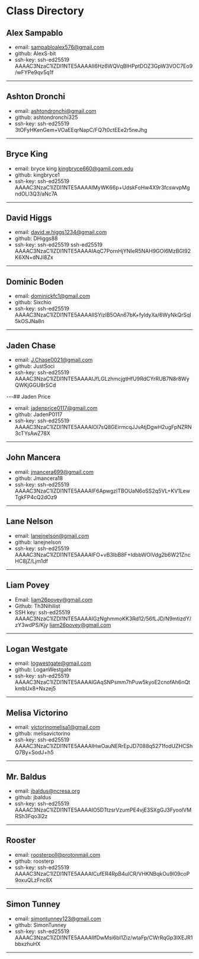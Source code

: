 # Class Directory

## Alex Sampablo

* email: sampabloalex576@gmail.com
* github: AlexS-bit
* ssh-key: ssh-ed25519 AAAAC3NzaC1lZDI1NTE5AAAAII6Hz6WQVqBIHPptDOZ3GpW3VOC7Eo9/wFYPe9qv5q1f

---
## Ashton Dronchi

* email: ashtondronchi@gmail.com
* github: ashtondronchi325
* ssh-key: ssh-ed25519 3tOFyHKenGem+VOaEEqrNapC/FQ7t0ctEEe2r5neJhg

---

## Bryce King

* email: bryce king kingbryce660@gamil.com.edu
* github: kingbryce1
* ssh-key: ssh-ed25519 AAAAC3NzaC1lZDI1NTE5AAAAIMyWK66p+UdskFoHw4X9r3fcswvpMgndOLl3Q3/aNc7A 

---
## David Higgs

* email: david.w.higgs1234@gmail.com
* github: DHiggs88
* ssh-key: ssh-ed25519
ssh-ed25519 AAAAC3NzaC1lZDI1NTE5AAAAIAqC7PornHjYNIeR5NAH9GOl6MzBGI92K6XN+dNJl8Zx

---

## Dominic Boden

* email: dominickfc1@gmail.com
* github: Sixchio
* ssh-key: ssh-ed25519 AAAAC3NzaC1lZDI1NTE5AAAAIISYizlB5OAn67bK+fyldyXa/6WyNkQrSql5kOSJNa8n

---
## Jaden Chase

* email: J.Chase0021@gmail.com
* github: JustSoci
* ssh-key: ssh-ed25519 AAAAC3NzaC1lZDI1NTE5AAAAIJfLGLzhmcjgtHfU9RdCYrRUB7N8r8WyQWKjGGU8rSCd


---## Jaden Price

* email: jadenprice0117@gmail.com
* github: JadenP0117
* ssh-key: ssh-ed25519 AAAAC3NzaC1lZDI1NTE5AAAAIOl7sQ8GEirmcqJJvAtjDgwH2ugFpNZRN3cTYsAwZ78X

---
## John Mancera

* email: jmancera699@gmail.com
* github: Jmancera18
* ssh-key: ssh-ed25519 AAAAC3NzaC1lZDI1NTE5AAAAIF6ApwgzITBOUaN6oSS2q5VL+KV1LewTgkFP4cQ2dOz9

---

## Lane Nelson

* email: lanejnelson@gmail.com
* github: lanejnelson
* ssh-key: ssh-ed25519 AAAAC3NzaC1lZDI1NTE5AAAAIFO+vB3IbB8F+IdbbWOlVdg2b6W21ZncHC8jZ/Ljm1df

---
## Liam Povey

* Email: liam26povey@gmail.com
* Github: Th3Nihilist
* SSH key: ssh-ed25519 AAAAC3NzaC1lZDI1NTE5AAAAIGzNghmmoKK3Rd12/56fLJD/N9mtizdY/zY3wdPS/Kjy liam26povey@gmail.com

---
## Logan Westgate

* email: logwestgate@gmail.com
* github: LoganWestgate
* ssh-key: ssh-ed25519 AAAAC3NzaC1lZDI1NTE5AAAAIGAqSNPsmm7hPuw5kyoE2cnofAh6nQtkmbUx8+Nxzej5 

---

## Melisa Victorino 

* email: victorinomelisa1@gmail.com 
* github: melisavictorino 
* ssh-key: ssh-ed25519 AAAAC3NzaC1lZDI1NTE5AAAAIHwOauNERrEpJD7088q5271fodUZHCShQ7By+SodJ+h5 

---
 
## Mr. Baldus

* email: jbaldus@ncresa.org  
* github: jbaldus  
* ssh-key: ssh-ed25519 AAAAC3NzaC1lZDI1NTE5AAAAIO5DTtzsrVzumPE4vjE3SXgGJ3FyoolVMRSh3Fqo3l2z

---

## Rooster

* email: roosterpoll@protonmail.com
* github: roosterp
* ssh-key: ssh-ed25519 AAAAC3NzaC1lZDI1NTE5AAAAICufER4RpB4ulCR/VHKNBqkOu9l09coP9oxuQLzFnc8X

---

## Simon Tunney

* email: simontunney123@gmail.com
* github: SimonTunney
* ssh-key: ssh-ed25519 AAAAC3NzaC1lZDI1NTE5AAAAIIfDwMsi6bI1Ziz/wtaFp/CWrRqGp3lXEJR1bbxzhuHX

---

